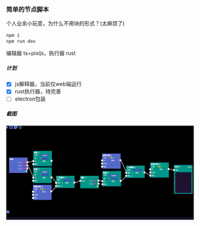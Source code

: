 ### 简单的节点脚本
个人业余小玩意，为什么不用块的形式？(太麻烦了)
```
npm i
npm run dev
```
编辑器 ts+pixijs，执行器 rust
##### 计划
- [x] js解释器，当前仅web端运行
- [x] rust执行器，待完善
- [ ] electron包装
##### 截图
![gs-view.png](data/gs-view.png)